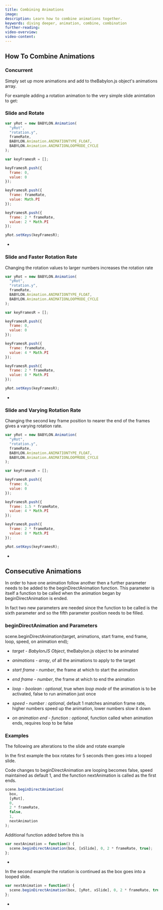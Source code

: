 ```yaml
---
title: Combining Animations
image: 
description: Learn how to combine animations together.
keywords: diving deeper, animation, combine, combination
further-reading:
video-overview:
video-content:
---
```


## How To Combine Animations

### Concurrent

Simply set up more animations and add to theBabylon.js object's animations array.

For example adding a rotation animation to the very simple slide animtation to get:

<Playground id="#9WUJN#11" title="Simple Slide Animation" description="The simple slide animation example." image="/img/playgroundsAndNMEs/divingDeeperAnimationDesign1.jpg"/>

### Slide and Rotate

```javascript
var yRot = new BABYLON.Animation(
  "yRot",
  "rotation.y",
  frameRate,
  BABYLON.Animation.ANIMATIONTYPE_FLOAT,
  BABYLON.Animation.ANIMATIONLOOPMODE_CYCLE
);

var keyFramesR = [];

keyFramesR.push({
  frame: 0,
  value: 0
});

keyFramesR.push({
  frame: frameRate,
  value: Math.PI
});

keyFramesR.push({
  frame: 2 * frameRate,
  value: 2 * Math.PI
});

yRot.setKeys(keyFramesR);
```

- <Playground id="#9WUJN#12" title="Slide and Rotate Animation" description="The simple slide animation with rotation introduced." image="/img/playgroundsAndNMEs/divingDeeperCombineAnimations1.jpg" isMain={true} category="Animation"/>

### Slide and Faster Rotation Rate

Changing the rotation values to larger numbers increases the rotation rate

```javascript
var yRot = new BABYLON.Animation(
  "yRot",
  "rotation.y",
  frameRate,
  BABYLON.Animation.ANIMATIONTYPE_FLOAT,
  BABYLON.Animation.ANIMATIONLOOPMODE_CYCLE
);

var keyFramesR = [];

keyFramesR.push({
  frame: 0,
  value: 0
});

keyFramesR.push({
  frame: frameRate,
  value: 4 * Math.PI
});

keyFramesR.push({
  frame: 2 * frameRate,
  value: 8 * Math.PI
});

yRot.setKeys(keyFramesR);
```

- <Playground id="#9WUJN#13" title="Slide with Faster Rotation" description="The simple slide animation with faster rotation." image="/img/playgroundsAndNMEs/divingDeeperCombineAnimations1.jpg"/>

### Slide and Varying Rotation Rate

Changing the second key frame position to nearer the end of the frames gives a varying rotation rate.

```javascript
var yRot = new BABYLON.Animation(
  "yRot",
  "rotation.y",
  frameRate,
  BABYLON.Animation.ANIMATIONTYPE_FLOAT,
  BABYLON.Animation.ANIMATIONLOOPMODE_CYCLE
);

var keyFramesR = [];

keyFramesR.push({
  frame: 0,
  value: 0
});

keyFramesR.push({
  frame: 1.5 * frameRate,
  value: 4 * Math.PI
});

keyFramesR.push({
  frame: 2 * frameRate,
  value: 8 * Math.PI
});

yRot.setKeys(keyFramesR);
```

- <Playground id="#9WUJN#14" title="Slide with Varying Rotation Rate" description="The simple slide animation with varying rotation rates." image="/img/playgroundsAndNMEs/divingDeeperCombineAnimations1.jpg"/>

## Consecutive Animations

In order to have one animation follow another then a further parameter needs to be added to the beginDirectAnimation function. This parameter is
itself a function to be called when the animation began by beginDirectAnimation is ended.

In fact two new parameters are needed since the function to be called is the sixth parameter and so the fifth parameter position needs to be filled.

### beginDirectAnimation and Parameters

scene.beginDirectAnimation(target, animations, start frame, end frame, loop, speed, on animation end);

- _target_ - _BabylonJS Object_, theBabylon.js object to be animated

- _animations_ - _array_, of all the animations to apply to the target

- _start frame_ - _number_, the frame at which to start the animation

- _end frame_ - _number_, the frame at which to end the animation

- _loop_ - _boolean : optional_, true when _loop mode_ of the animation is to be activated, false to run animation just once

- _speed_ - _number : optional_, default 1 matches animation frame rate, higher numbers speed up the animation, lower numbers slow it down

- _on animation end_ - _function : optional_, function called when animation ends, requires loop to be false

### Examples

The following are alterations to the slide and rotate example

In the first example the box rotates for 5 seconds then goes into a looped slide.

Code changes to beginDirectAnimation are looping becomes false, speed maintained as default 1, and the function nextAnimation is called as the first ends.

```javascript
scene.beginDirectAnimation(
  box,
  [yRot],
  0,
  2 * frameRate,
  false,
  1,
  nextAnimation
);
```

Additional function added before this is

```javascript
var nextAnimation = function() {
  scene.beginDirectAnimation(box, [xSlide], 0, 2 * frameRate, true);
};
```

- <Playground id="#9WUJN#15" title="Rotate Then Slide" description="The simple slide animation with rotation happening first, then sliding." image="/img/playgroundsAndNMEs/divingDeeperCombineAnimations2.jpg"/>

In the second example the rotation is continued as the box goes into a looped slide.

```javascript
var nextAnimation = function() {
  scene.beginDirectAnimation(box, [yRot, xSlide], 0, 2 * frameRate, true);
};
```

- <Playground id="#9WUJN#16" title="Rotate Then Rotate and Slide" description="The simple slide animation with rotation happening first, then rotation and sliding." image="/img/playgroundsAndNMEs/divingDeeperCombineAnimations2.jpg"/>


